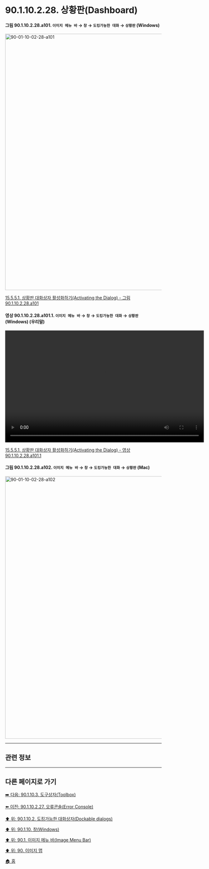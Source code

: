 # 90.1.10.2.28. 상황판(Dashboard)

<a id="90-01-10-02-28-a101"></a>

#### 그림 90.1.10.2.28.a101. `이미지 메뉴 바` → `창` → `도킹가능한 대화` → `상황판` (Windows)
<img width="980" height="825" alt="90-01-10-02-28-a101" src="https://github.com/user-attachments/assets/4b968362-5eb5-4d4a-9669-a1dce8fc562e" />

[15.5.5.1. 상황판 대화상자 활성화하기(Activating the Dialog) - 그림 90.1.10.2.28.a101](./15-05-05-01-activating_the_dialog.md#90-01-10-02-28-a101)

<a id="90-01-10-02-28-a101-01"></a>

#### 영상 90.1.10.2.28.a101.1. `이미지 메뉴 바` → `창` → `도킹가능한 대화` → `상황판` (Windows) (우리말)
<video controls="controls" width="640" height="360" src="https://github.com/user-attachments/assets/133ddf24-52d5-4ff5-923f-4a9980f19421"></video>

[15.5.5.1. 상황판 대화상자 활성화하기(Activating the Dialog) - 영상 90.1.10.2.28.a101.1](./15-05-05-01-activating_the_dialog.md#90-01-10-02-28-a101-01)

<a id="90-01-10-02-28-a102"></a>

#### 그림 90.1.10.2.28.a102. `이미지 메뉴 바` → `창` → `도킹가능한 대화` → `상황판` (Mac)
<img width="980" height="845" alt="90-01-10-02-28-a102" src="https://github.com/user-attachments/assets/856bd0b6-6aff-4e73-82a3-e2e2da84bd84" />

***

## 관련 정보

***

## 다른 페이지로 가기

[➡️ 다음: 90.1.10.3. 도구상자(Toolbox)](./90-01-10-03-toolbox.md)

[⬅️ 이전: 90.1.10.2.27. 오류콘솔(Error Console)](./90-01-10-02-27-error_console.md)

[⬆️ 위: 90.1.10.2. 도킹가능한 대화상자(Dockable dialogs)](./90-01-10-02-00-dockable_dialogs.md)

[⬆️ 위: 90.1.10. 창(Windows)](./90-01-10-00-windows.md)

[⬆️ 위: 90.1. 이미지 메뉴 바(Image Menu Bar)](./90-01-00-image-menu-bar.md)

[⬆️ 위: 90. 이미지 맵](./90-00-image-map.md)

[🏠 홈](./00-home.md)
